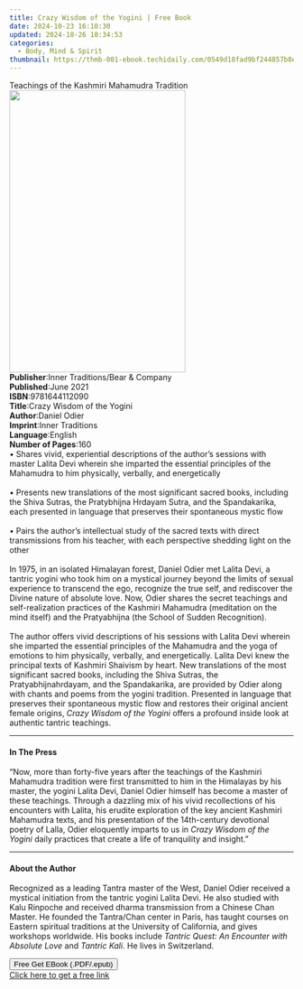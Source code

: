 ```yaml
---
title: Crazy Wisdom of the Yogini | Free Book
date: 2024-10-23 16:10:30
updated: 2024-10-26 10:34:53
categories:
  - Body, Mind & Spirit
thumbnail: https://thmb-001-ebook.techidaily.com/0549d18fad9bf244857b8eabb26510ee03458e6c6bec87391858bdf57d525e30.jpg
---
```

<main id="book-container">
  <div class="flex flex-col">
    <div class="book-brief flex-1 py-6 px-4 sm:p-6 md:py-10 md:px-8">
      <!-- brief-->
      <div class="book-brief-main">
        Teachings of the Kashmiri Mahamudra Tradition
      </div>
    </div>
    <div
      class="book-meta-info flex-1 grid gap-4 col-start-1 col-end-3 row-start-1 sm:mb-6 sm:grid-cols-4 lg:gap-6 lg:col-start-2 lg:row-end-6 lg:row-span-6 lg:mb-0"
    >
      <div
        class="book-meta-info-left place-content-center mt-4 p-4 text-sm leading-6 col-start-2 col-span-2 dark:text-slate-400"
      >
        <img
          class="w-full h-500 object-cover rounded-lg sm:h-255 sm:col-span-2 lg:col-span-full"
          src="https://img-001-ebook.techidaily.com/e86920d1d792980aa84848e5802267ad5c5c8283382c13717b94d0e9907d2c7e.jpg"
          alt=""
          width="312"
          height="500"
        />
      </div>
      <div
        class="book-meta-info-right mt-2 col-start-1 row-start-2 col-span-3 self-center"
      >
        <!-- meta data  -->
        <div class="flex flex-col px-4 md:px-8">
          <div class="flex-1">
            <strong>Publisher</strong>:<span class="px-2"
              >Inner Traditions/Bear &amp; Company</span
            >
          </div>
          <div class="flex-1">
            <strong>Published</strong>:<span class="px-2">June 2021</span>
          </div>
          <div class="flex-1">
            <strong>ISBN</strong>:<span class="px-2">9781644112090</span>
          </div>
          <div class="flex-1">
            <strong>Title</strong>:<span class="px-2"
              >Crazy Wisdom of the Yogini</span
            >
          </div>
          <div class="flex-1">
            <strong>Author</strong>:<span class="px-2">Daniel Odier</span>
          </div>
          <div class="flex-1">
            <strong>Imprint</strong>:<span class="px-2">Inner Traditions</span>
          </div>
          <div class="flex-1">
            <strong>Language</strong>:<span class="px-2">English</span>
          </div>
          <div class="flex-1">
            <strong>Number of Pages</strong>:<span class="px-2">160</span>
          </div>
        </div>
      </div>
    </div>
    <div class="book-description flex-1 py-6 px-4 sm:p-6 md:py-10 md:px-8">
      <div class="book-description-main">
        <div accordion-content="" id="description">
          • Shares vivid, experiential descriptions of the author’s sessions
          with master Lalita Devi wherein she imparted the essential principles
          of the Mahamudra to him physically, verbally, and energetically
          <br /><br />• Presents new translations of the most significant sacred
          books, including the Shiva Sutras, the Pratybhijna Hrdayam Sutra, and
          the Spandakarika, each presented in language that preserves their
          spontaneous mystic flow <br /><br />• Pairs the author’s intellectual
          study of the sacred texts with direct transmissions from his teacher,
          with each perspective shedding light on the other <br /><br />In 1975,
          in an isolated Himalayan forest, Daniel Odier met Lalita Devi, a
          tantric yogini who took him on a mystical journey beyond the limits of
          sexual experience to transcend the ego, recognize the true self, and
          rediscover the Divine nature of absolute love. Now, Odier shares the
          secret teachings and self-realization practices of the Kashmiri
          Mahamudra (meditation on the mind itself) and the Pratyabhijna (the
          School of Sudden Recognition).<br /><br />The author offers vivid
          descriptions of his sessions with Lalita Devi wherein she imparted the
          essential principles of the Mahamudra and the yoga of emotions to him
          physically, verbally, and energetically. Lalita Devi knew the
          principal texts of Kashmiri Shaivism by heart. New translations of the
          most significant sacred books, including the Shiva Sutras, the
          Pratyabhijnahrdayam, and the Spandakarika, are provided by Odier along
          with chants and poems from the yogini tradition. Presented in language
          that preserves their spontaneous mystic flow and restores their
          original ancient female origins,
          <i>Crazy Wisdom of the Yogini</i> offers a profound inside look at
          authentic tantric teachings.
        </div>
        <div class="accordion-fader"></div>
      </div>
    </div>
    <div class="book-excerpts flex-1 py-6 px-4 sm:p-6 md:py-10 md:px-8">
      <!-- excerpts-->
      <div class="book-excerpts-main">
        <hr />
        <h4 class="placeholder placeholder-heading">
          <span>In The Press</span>
        </h4>
        <p>
          “Now, more than forty-five years after the teachings of the Kashmiri
          Mahamudra tradition were first transmitted to him in the Himalayas by
          his master, the yogini Lalita Devi, Daniel Odier himself has become a
          master of these teachings. Through a dazzling mix of his vivid
          recollections of his encounters with Lalita, his erudite exploration
          of the key ancient Kashmiri Mahamudra texts, and his presentation of
          the 14th-century devotional poetry of Lalla, Odier eloquently imparts
          to us in <i>Crazy Wisdom of the Yogini</i> daily practices that create
          a life of tranquility and insight.”
        </p>
      </div>
    </div>
    <div class="book-about-author flex-1 py-6 px-4 sm:p-6 md:py-10 md:px-8">
      <!-- about author-->
      <div class="book-main-author-main">
        <hr />
        <h4 class="placeholder placeholder-heading">
          <span>About the Author</span>
        </h4>
        <p>
          Recognized as a leading Tantra master of the West, Daniel Odier
          received a mystical initiation from the tantric yogini Lalita Devi. He
          also studied with Kalu Rinpoche and received dharma transmission from
          a Chinese Chan Master. He founded the Tantra/Chan center in Paris, has
          taught courses on Eastern spiritual traditions at the University of
          California, and gives workshops worldwide. His books include
          <i>Tantric Quest: An Encounter with Absolute Love</i> and
          <i>Tantric Kali</i>. He lives in Switzerland.
        </p>
      </div>
    </div>
    <div class="book-free-get flex-1 py-6 px-4 sm:p-6 md:py-10 md:px-8">
      <button
        id="btn-free-get"
        class="bg-blue-500 hover:bg-blue-700 text-white font-bold py-2 px-4 rounded"
      >
        Free Get EBook (.PDF/.epub)
      </button>
      <div id="countdown-display" class="px-2 text-lg mt-2"></div>
      <a
        id="free-link"
        class="hidden bg-blue-500 hover:bg-blue-700 text-white font-bold py-2 px-4 rounded"
        href="https://www.ebooks.com/en-us/book/210133168/crazy-wisdom-of-the-yogini/daniel-odier/"
        target="_blank"
        >Click here to get a free link</a
      >
    </div>
    <script>
      let countdownTime = 0;
      let countdownInterval = null;
      document
        .getElementById('btn-free-get')
        .addEventListener('click', startCountdown);
      function startCountdown() {
        countdownTime = new Date().getTime() + 60000 * 3;
        countdownInterval = setInterval(updateCountdown, 1000);
        document.getElementById('btn-free-get').disabled = true;
        document
          .getElementById('btn-free-get')
          .classList.add('bg-gray-500', 'cursor-not-allowed');
      }
      function updateCountdown() {
        let currentTime = new Date().getTime();
        let timeLeft = countdownTime - currentTime;
        let secondsLeft = Math.floor(timeLeft / 1000);
        document.getElementById('countdown-display').innerHTML =
          `Remaining time: ${secondsLeft} seconds.`;
        if (secondsLeft <= 0) {
          clearInterval(countdownInterval);
          document.getElementById('btn-free-get').classList.add('hidden');
          document.getElementById('free-link').classList.remove('hidden');
          document.getElementById('countdown-display').innerHTML = '';
        }
      }
    </script>
  </div>
</main>
